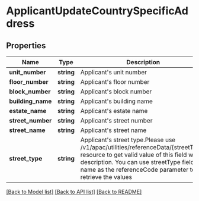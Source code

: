 # ApplicantUpdateCountrySpecificAddress

## Properties
Name | Type | Description | Notes
------------ | ------------- | ------------- | -------------
**unit_number** | **string** | Applicant&#x27;s unit number | [optional] 
**floor_number** | **string** | Applicant&#x27;s floor number | [optional] 
**block_number** | **string** | Applicant&#x27;s block number | [optional] 
**building_name** | **string** | Applicant&#x27;s building name | [optional] 
**estate_name** | **string** | Applicant&#x27;s estate name | [optional] 
**street_number** | **string** | Applicant&#x27;s street number | [optional] 
**street_name** | **string** | Applicant&#x27;s street name | [optional] 
**street_type** | **string** | Applicant&#x27;s street type.Please use /v1/apac/utilities/referenceData/{streetType} resource to get valid value of this field with description. You can use streetType field name as the referenceCode parameter to retrieve the values | [optional] 

[[Back to Model list]](../../README.md#documentation-for-models) [[Back to API list]](../../README.md#documentation-for-api-endpoints) [[Back to README]](../../README.md)

